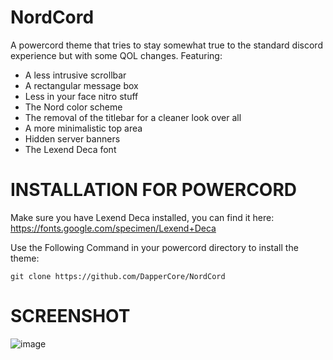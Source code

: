 # NordCord
A powercord theme that tries to stay somewhat true to the standard discord experience but with some QOL changes.
Featuring:
* A less intrusive scrollbar
* A rectangular message box
* Less in your face nitro stuff
* The Nord color scheme
* The removal of the titlebar for a cleaner look over all
* A more minimalistic top area
* Hidden server banners
* The Lexend Deca font
# INSTALLATION FOR POWERCORD
Make sure you have Lexend Deca installed, you can find it here:
https://fonts.google.com/specimen/Lexend+Deca

Use the Following Command in your powercord directory to install the theme: <br>
```
git clone https://github.com/DapperCore/NordCord
```

# SCREENSHOT
![image](https://user-images.githubusercontent.com/55637354/124162079-1d6df280-da6c-11eb-9a39-fd8f2253d8e1.png)
